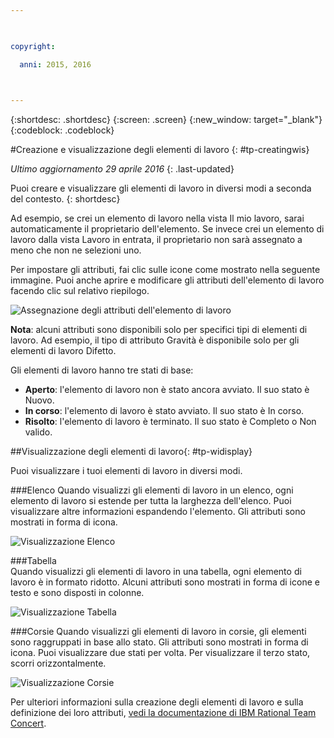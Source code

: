 ```yaml
---

 

copyright:

  anni: 2015, 2016

 

---
```


{:shortdesc: .shortdesc}
{:screen: .screen}
{:new_window: target="_blank"}
{:codeblock: .codeblock}

#Creazione e visualizzazione degli elementi di lavoro {: #tp-creatingwis}  

*Ultimo aggiornamento 29 aprile 2016*
{: .last-updated}

Puoi creare e visualizzare gli elementi di lavoro in diversi modi a seconda del contesto.
{: shortdesc}

Ad esempio, se crei un elemento di lavoro nella vista Il mio lavoro, sarai automaticamente il proprietario dell'elemento. Se invece crei un elemento di lavoro dalla vista Lavoro in entrata, il proprietario non sarà assegnato a meno che non ne selezioni uno.

Per impostare gli attributi, fai clic sulle icone come mostrato nella seguente immagine. Puoi anche aprire e modificare gli attributi dell'elemento di lavoro facendo clic sul relativo riepilogo. 

![Assegnazione degli attributi dell'elemento di lavoro](images/work_item_attributes.png)

**Nota**: alcuni attributi sono disponibili solo per specifici tipi di elementi di lavoro. Ad esempio, il tipo di attributo Gravità è disponibile solo per gli elementi di lavoro Difetto.

Gli elementi di lavoro hanno tre stati di base:
- **Aperto**: l'elemento di lavoro non è stato ancora avviato. Il suo stato è Nuovo.
- **In corso**: l'elemento di lavoro è stato avviato. Il suo stato è In corso.
- **Risolto**: l'elemento di lavoro è terminato. Il suo stato è Completo o Non valido.

##Visualizzazione degli elementi di lavoro{: #tp-widisplay}  

Puoi visualizzare i tuoi elementi di lavoro in diversi modi.    

###Elenco 
Quando visualizzi gli elementi di lavoro in un elenco, ogni elemento di lavoro si estende per tutta la larghezza dell'elenco. Puoi visualizzare altre informazioni espandendo l'elemento. Gli attributi sono mostrati in forma di icona.

![Visualizzazione Elenco](images/list_view.png)

###Tabella  
Quando visualizzi gli elementi di lavoro in una tabella, ogni elemento di lavoro è in formato ridotto. Alcuni attributi sono mostrati in forma di icone e testo e sono disposti in colonne.

![Visualizzazione Tabella](images/table_view.png)

###Corsie
Quando visualizzi gli elementi di lavoro in corsie, gli elementi sono raggruppati in base allo stato. Gli attributi sono mostrati in forma di icona. Puoi visualizzare due stati per volta. Per visualizzare il terzo stato, scorri orizzontalmente.

![Visualizzazione Corsie](images/lane_view.png)

Per ulteriori informazioni sulla creazione degli elementi di lavoro e sulla definizione dei loro attributi, [vedi la documentazione di IBM Rational Team Concert](http://www.ibm.com/support/knowledgecenter/SSYMRC_6.0.1/com.ibm.team.workitem.doc/topics/t_creating_work_items_web.html). 
